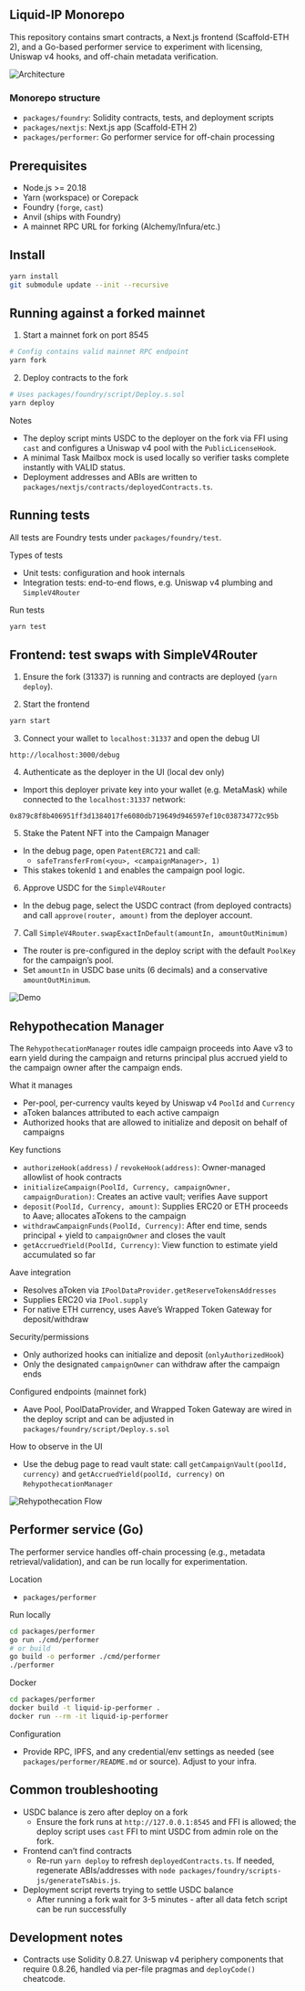 ## Liquid-IP Monorepo

This repository contains smart contracts, a Next.js frontend (Scaffold-ETH 2), and a Go-based performer service to experiment with licensing, Uniswap v4 hooks, and off-chain metadata verification.

![Architecture](image/architecture.png)

### Monorepo structure
- `packages/foundry`: Solidity contracts, tests, and deployment scripts
- `packages/nextjs`: Next.js app (Scaffold-ETH 2)
- `packages/performer`: Go performer service for off-chain processing


## Prerequisites
- Node.js >= 20.18
- Yarn (workspace) or Corepack
- Foundry (`forge`, `cast`)
- Anvil (ships with Foundry)
- A mainnet RPC URL for forking (Alchemy/Infura/etc.)


## Install
```bash
yarn install
git submodule update --init --recursive
```


## Running against a forked mainnet
1) Start a mainnet fork on port 8545
```bash
# Config contains valid mainnet RPC endpoint
yarn fork
```

2) Deploy contracts to the fork
```bash
# Uses packages/foundry/script/Deploy.s.sol
yarn deploy
```

Notes
- The deploy script mints USDC to the deployer on the fork via FFI using `cast` and configures a Uniswap v4 pool with the `PublicLicenseHook`.
- A minimal Task Mailbox mock is used locally so verifier tasks complete instantly with VALID status.
- Deployment addresses and ABIs are written to `packages/nextjs/contracts/deployedContracts.ts`.


## Running tests
All tests are Foundry tests under `packages/foundry/test`.

Types of tests
- Unit tests: configuration and hook internals
- Integration tests: end-to-end flows, e.g. Uniswap v4 plumbing and `SimpleV4Router`

Run tests
```bash
yarn test
```

## Frontend: test swaps with SimpleV4Router
1) Ensure the fork (31337) is running and contracts are deployed (`yarn deploy`).

2) Start the frontend
```bash
yarn start
```

3) Connect your wallet to `localhost:31337` and open the debug UI
```
http://localhost:3000/debug
```

4) Authenticate as the deployer in the UI (local dev only)
- Import this deployer private key into your wallet (e.g. MetaMask) while connected to the `localhost:31337` network:
```
0x879c8f8b406951ff3d1384017fe6080db719649d946597ef10c038734772c95b
```

5) Stake the Patent NFT into the Campaign Manager
- In the debug page, open `PatentERC721` and call:
  - `safeTransferFrom(<you>, <campaignManager>, 1)`
- This stakes tokenId `1` and enables the campaign pool logic.

6) Approve USDC for the `SimpleV4Router`
- In the debug page, select the USDC contract (from deployed contracts) and call `approve(router, amount)` from the deployer account.

7) Call `SimpleV4Router.swapExactInDefault(amountIn, amountOutMinimum)`
- The router is pre-configured in the deploy script with the default `PoolKey` for the campaign’s pool.
- Set `amountIn` in USDC base units (6 decimals) and a conservative `amountOutMinimum`.

![Demo](image/demo.gif)


## Rehypothecation Manager
The `RehypothecationManager` routes idle campaign proceeds into Aave v3 to earn yield during the campaign and returns principal plus accrued yield to the campaign owner after the campaign ends.

What it manages
- Per-pool, per-currency vaults keyed by Uniswap v4 `PoolId` and `Currency`
- aToken balances attributed to each active campaign
- Authorized hooks that are allowed to initialize and deposit on behalf of campaigns

Key functions
- `authorizeHook(address)` / `revokeHook(address)`: Owner-managed allowlist of hook contracts
- `initializeCampaign(PoolId, Currency, campaignOwner, campaignDuration)`: Creates an active vault; verifies Aave support
- `deposit(PoolId, Currency, amount)`: Supplies ERC20 or ETH proceeds to Aave; allocates aTokens to the campaign
- `withdrawCampaignFunds(PoolId, Currency)`: After end time, sends principal + yield to `campaignOwner` and closes the vault
- `getAccruedYield(PoolId, Currency)`: View function to estimate yield accumulated so far

Aave integration
- Resolves aToken via `IPoolDataProvider.getReserveTokensAddresses`
- Supplies ERC20 via `IPool.supply`
- For native ETH currency, uses Aave’s Wrapped Token Gateway for deposit/withdraw

Security/permissions
- Only authorized hooks can initialize and deposit (`onlyAuthorizedHook`)
- Only the designated `campaignOwner` can withdraw after the campaign ends

Configured endpoints (mainnet fork)
- Aave Pool, PoolDataProvider, and Wrapped Token Gateway are wired in the deploy script and can be adjusted in `packages/foundry/script/Deploy.s.sol`

How to observe in the UI
- Use the debug page to read vault state: call `getCampaignVault(poolId, currency)` and `getAccruedYield(poolId, currency)` on `RehypothecationManager`


![Rehypothecation Flow](image/Rehypothecation.drawio.png)



## Performer service (Go)
The performer service handles off-chain processing (e.g., metadata retrieval/validation), and can be run locally for experimentation.

Location
- `packages/performer`

Run locally
```bash
cd packages/performer
go run ./cmd/performer
# or build
go build -o performer ./cmd/performer
./performer
```

Docker
```bash
cd packages/performer
docker build -t liquid-ip-performer .
docker run --rm -it liquid-ip-performer
```

Configuration
- Provide RPC, IPFS, and any credential/env settings as needed (see `packages/performer/README.md` or source). Adjust to your infra.


## Common troubleshooting
- USDC balance is zero after deploy on a fork
  - Ensure the fork runs at `http://127.0.0.1:8545` and FFI is allowed; the deploy script uses `cast` FFI to mint USDC from admin role on the fork.
- Frontend can’t find contracts
  - Re-run `yarn deploy` to refresh `deployedContracts.ts`. If needed, regenerate ABIs/addresses with `node packages/foundry/scripts-js/generateTsAbis.js`.
- Deployment script reverts trying to settle USDC balance
  - After running a fork wait for 3-5 minutes - after all data fetch script can be run successfully


## Development notes
- Contracts use Solidity 0.8.27. Uniswap v4 periphery components that require 0.8.26, handled via per-file pragmas and `deployCode()` cheatcode.
